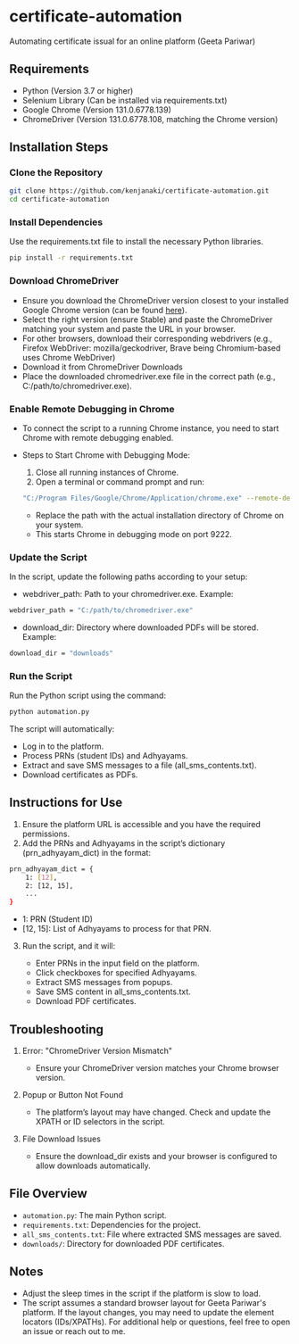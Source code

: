 # certificate-automation
Automating certificate issual for an online platform (Geeta Pariwar)

## Requirements
- Python (Version 3.7 or higher)
- Selenium Library (Can be installed via requirements.txt)
- Google Chrome (Version 131.0.6778.139)
- ChromeDriver (Version 131.0.6778.108, matching the Chrome version)

## Installation Steps

### Clone the Repository
```bash
git clone https://github.com/kenjanaki/certificate-automation.git
cd certificate-automation
```

### Install Dependencies
   Use the requirements.txt file to install the necessary Python libraries.
```bash
pip install -r requirements.txt
```

### Download ChromeDriver
- Ensure you download the ChromeDriver version closest to your installed Google Chrome version (can be found [here](https://googlechromelabs.github.io/chrome-for-testing/)).
- Select the right version (ensure Stable) and paste the ChromeDriver matching your system and paste the URL in your browser.
- For other browsers, download their corresponding webdrivers (e.g., Firefox WebDriver: mozilla/geckodriver, Brave being Chromium-based uses Chrome WebDriver)
- Download it from ChromeDriver Downloads
- Place the downloaded chromedriver.exe file in the correct path (e.g., C:/path/to/chromedriver.exe).

### Enable Remote Debugging in Chrome
- To connect the script to a running Chrome instance, you need to start Chrome with remote debugging enabled.
- Steps to Start Chrome with Debugging Mode:
  
    1. Close all running instances of Chrome.
    2. Open a terminal or command prompt and run:
       
    ```bash
    "C:/Program Files/Google/Chrome/Application/chrome.exe" --remote-debugging-port=9222 --user-data-dir="C:/ChromeProfile"
    ```
    
  - Replace the path with the actual installation directory of Chrome on your system.
  - This starts Chrome in debugging mode on port 9222.

### Update the Script
In the script, update the following paths according to your setup:
- webdriver_path: Path to your chromedriver.exe. Example:
```bash
webdriver_path = "C:/path/to/chromedriver.exe"
```
- download_dir: Directory where downloaded PDFs will be stored. Example:
```bash
download_dir = "downloads"
```

### Run the Script
Run the Python script using the command:
```bash
python automation.py
```
The script will automatically:

   - Log in to the platform.
   - Process PRNs (student IDs) and Adhyayams.
   - Extract and save SMS messages to a file (all_sms_contents.txt).
   - Download certificates as PDFs.


## Instructions for Use
1. Ensure the platform URL is accessible and you have the required permissions.
2. Add the PRNs and Adhyayams in the script’s dictionary (prn_adhyayam_dict) in the format:
   
```bash
prn_adhyayam_dict = {
    1: [12],
    2: [12, 15],
    ...
}
```

- 1: PRN (Student ID)
- [12, 15]: List of Adhyayams to process for that PRN.
3. Run the script, and it will:
  
   - Enter PRNs in the input field on the platform.
   - Click checkboxes for specified Adhyayams.
   - Extract SMS messages from popups.
   - Save SMS content in all_sms_contents.txt.
   - Download PDF certificates.


## Troubleshooting
1. Error: "ChromeDriver Version Mismatch"
   
    - Ensure your ChromeDriver version matches your Chrome browser version.
      
3. Popup or Button Not Found
   
    - The platform’s layout may have changed. Check and update the XPATH or ID selectors in the script.
      
5. File Download Issues
   
    - Ensure the download_dir exists and your browser is configured to allow downloads automatically.


## File Overview
- ```automation.py```: The main Python script.
- ```requirements.txt```: Dependencies for the project.
- ```all_sms_contents.txt```: File where extracted SMS messages are saved.
- ```downloads/```: Directory for downloaded PDF certificates.

## Notes
- Adjust the sleep times in the script if the platform is slow to load.
- The script assumes a standard browser layout for Geeta Pariwar's platform. If the layout changes, you may need to update the element locators (IDs/XPATHs).
For additional help or questions, feel free to open an issue or reach out to me.
